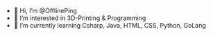 - 👋 Hi, I’m @OfflinePing
- 👀 I’m interested in 3D-Printing & Programming
- 🌱 I’m currently learning Csharp, Java, HTML, CSS, Python, GoLang
